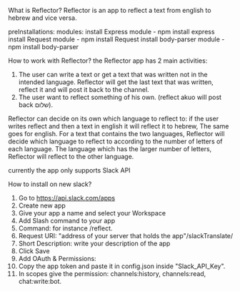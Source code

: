 What is Reflector?
Reflector is an app to reflect a text from english to hebrew and vice versa.

preInstallations:
  modules:
    install Express module - npm install express
    install Request module - npm install Request
    install body-parser module - npm install body-parser

How to work with Reflector? the Reflector app has 2 main activities:

  1. The user can write a text or get a text that was written not in the intended language. Reflector will get the last text that was written, reflect it and will post it back to the channel.
  2. The user want to reflect something of his own. (reflect akuo will post back שלום).

Reflector can decide on its own which language to reflect to:
  if the user writes reflect and then a text in english it will reflect it to hebrew,
  The same goes for english.
  For a text that contains the two languages, Reflector will decide which language to reflect to according to the number of letters of each language.
  The language which has the larger number of letters, Reflector will reflect to the other language.


currently the app only supports Slack API

How to install on new slack?
  1. Go to https://api.slack.com/apps
  2. Create new app
  3. Give your app a name and select your Workspace
  4. Add Slash command to your app
  5. Command:           for instance /reflect.
  6. Request URI:       "address of your server that holds the app"/slackTranslate/
  7. Short Description: write your description of the app
  8. Click Save
  9. Add OAuth & Permissions:
  10. Copy the app token and paste it in config.json inside "Slack_API_Key".
  11. In scopes give the permission: channels:history, channels:read, chat:write:bot.
